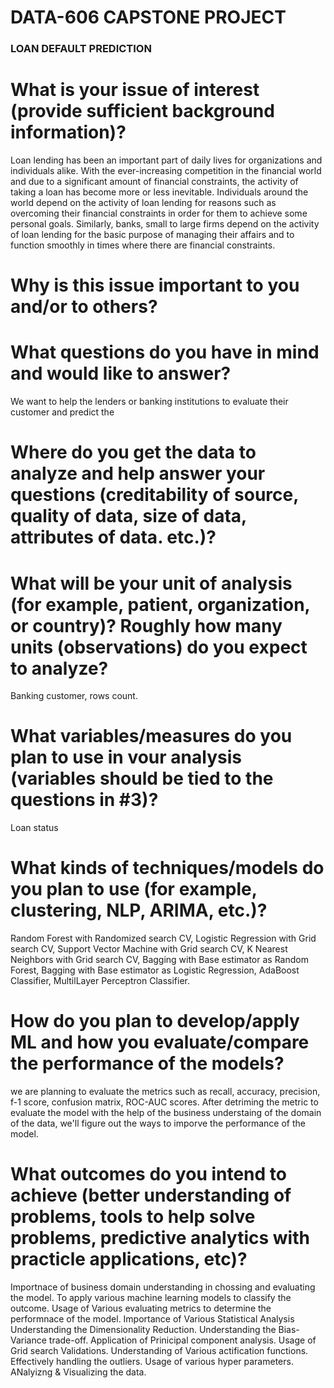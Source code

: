 # DATA-606 CAPSTONE PROJECT
### LOAN DEFAULT PREDICTION
# What is your issue of interest (provide sufficient background information)?

Loan lending has been an important part of daily lives for organizations and individuals alike. With the ever-increasing competition in the financial world and due to a significant amount of financial constraints, the activity of taking a loan has become more or less inevitable. Individuals around the world depend on the activity of loan lending for reasons such as overcoming their financial constraints in order for them to achieve some personal goals. Similarly, banks, small to large firms depend on the activity of loan lending for the basic purpose of managing their affairs and to function smoothly in times where there are financial constraints.

# Why is this issue important to you and/or to others?

# What questions do you have in mind and would like to answer?

 We want to help the lenders or banking institutions to evaluate their customer and predict the  
 
# Where do you get the data to analyze and help answer your questions (creditability of source, quality of data, size of data, attributes of data. etc.)?

# What will be your unit of analysis (for example, patient, organization, or country)? Roughly how many units (observations) do you expect to analyze?

 Banking customer, rows count.
 
# What variables/measures do you plan to use in vour analysis (variables should be tied to the questions in #3)?

Loan status

# What kinds of techniques/models do you plan to use (for example, clustering, NLP, ARIMA, etc.)?

Random Forest with Randomized search CV, Logistic Regression with Grid search CV, Support Vector Machine with Grid search CV, K Nearest Neighbors with Grid search CV, Bagging with Base estimator as Random Forest, Bagging with Base estimator as Logistic Regression, AdaBoost Classifier, MultilLayer Perceptron Classifier.

# How do you plan to develop/apply ML and how you evaluate/compare the performance of the models?

we are planning to evaluate the metrics such as recall, accuracy, precision, f-1 score, confusion matrix, ROC-AUC scores. After detriming the metric to evaluate the model with the help of the business understaing of the domain of the data, we'll figure out the ways to imporve the performance of the model.

# What outcomes do you intend to achieve (better understanding of problems, tools to help solve problems, predictive analytics with practicle applications, etc)?

Importnace of business domain understanding in chossing and evaluating the model.
To apply various machine learning models to classify the outcome.
Usage of Various evaluating metrics to determine the performnace of the model.
Importance of Various Statistical Analysis
Understanding the Dimensionality Reduction.
Understanding the Bias-Variance trade-off.
Application of Prinicipal component analysis.
Usage of Grid search Validations.
Understanding of Various actification functions. 
Effectively handling the outliers.
Usage of various hyper parameters.
ANalyizng & Visualizing the data.

